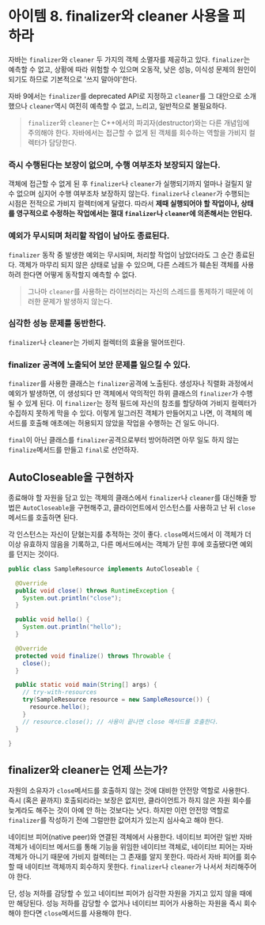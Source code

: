 # 아이템 8. finalizer와 cleaner 사용을 피하라

자바는 `finalizer`와 `cleaner` 두 가지의 객체 소멸자를 제공하고 있다. `finalizer`는 예측할 수 없고, 상황에 따라 위험할 수 있으며 오동작, 낮은 성능, 이식성 문제의 원인이 되기도 하므로 기본적으로 '쓰지 말아야'한다.

자바 9에서는 `finalizer`를 deprecated API로 지정하고 `cleaner`를 그 대안으로 소개했으나 `cleaner`역시 여전히 예측할 수 없고, 느리고, 일반적으로 불필요하다.

> `finalizer`와 `cleaner`는 C++에서의 파괴자(destructor)와는 다른 개념임에 주의해야 한다. 자바에서는 접근할 수 없게 된 객체를 회수하는 역할을 가비지 컬렉터가 담당한다.

### 즉시 수행된다는 보장이 없으며, 수행 여부조차 보장되지 않는다.

객체에 접근할 수 없게 된 후 `finalizer`나 `cleaner`가 실행되기까지 얼마나 걸릴지 알 수 없으며 심지어 수행 여부조차 보장하지 않는다. `finalizer`나 `cleaner`가 수행되는 시점은 전적으로 가비지 컬렉터에게 달렸다. 따라서 **제때 실행되어야 할 작업이나, 상태를 영구적으로 수정하는 작업에서는 절대 `finalizer`나 `cleaner`에 의존해서는 안된다.**

### 예외가 무시되며 처리할 작업이 남아도 종료된다.

`finalizer` 동작 중 발생한 예외는 무시되며, 처리할 작업이 남았더라도 그 순간 종료된다. 객체가 마무리 되지 않은 상태로 남을 수 있으며, 다른 스레드가 훼손된 객체를 사용하려 한다면 어떻게 동작할지 예측할 수 없다.

> 그나마 `cleaner`를 사용하는 라이브러리는 자신의 스레드를 통제하기 때문에 이러한 문제가 발생하지 않는다.

### 심각한 성능 문제를 동반한다.

`finalizer`나 `cleaner`는 가비지 컬렉터의 효율을 떨어뜨린다.

### finalizer 공격에 노출되어 보안 문제를 일으킬 수 있다.

`finalizer`를 사용한 클래스는 `finalizer`공격에 노출된다. 생성자나 직렬화 과정에서 예외가 발생하면, 이 생성되다 만 객체에서 악의적인 하위 클래스의 `finalizer`가 수행될 수 있게 된다. 이 `finalizer`는 정적 필드에 자신의 참조를 할당하여 가비지 컬렉터가 수집하지 못하게 막을 수 있다. 이렇게 일그러진 객체가 만들어지고 나면, 이 객체의 메서드를 호출해 애초에는 허용되지 않았을 작업을 수행하는 건 일도 아니다.

`final`이 아닌 클래스를 `finalizer`공격으로부터 방어하려면 아무 일도 하지 않는 `finalize`메서드를 만들고 `final`로 선언하자.

## AutoCloseable을 구현하자

종료해야 할 자원을 담고 있는 객체의 클래스에서 `finalizer`나 `cleaner`를 대신해줄 방법은 `AutoCloseable`을 구현해주고, 클라이언트에서 인스턴스를 사용하고 난 뒤 `close`메서드를 호출하면 된다.

각 인스턴스는 자신이 닫혔는지를 추적하는 것이 좋다. `close`메서드에서 이 객체가 더 이상 유효하지 않음을 기록하고, 다른 메서드에서는 객체가 닫힌 후에 호출됐다면 예외를 던지는 것이다.

```java
public class SampleResource implements AutoCloseable {

  @Override
  public void close() throws RuntimeException {
    System.out.println("close");
  }

  public void hello() {
    System.out.println("hello");
  }

  @Override
  protected void finalize() throws Throwable {
    close();
  }

  public static void main(String[] args) {
    // try-with-resources
    try(SampleResource resource = new SampleResource()) {
      resource.hello();
    }
    // resource.close(); // 사용이 끝나면 close 메서드를 호출한다.
  }

}
```

## finalizer와 cleaner는 언제 쓰는가?

자원의 소유자가 `close`메서드를 호출하지 않는 것에 대비한 안전망 역할로 사용한다. 즉시 (혹은 끝까지) 호출되리라는 보장은 없지만, 클라이언트가 하지 않은 자원 회수를 늦게라도 해주는 것이 아예 안 하는 것보다는 낫다. 하지만 이런 안전망 역할로 `finalizer`를 작성하기 전에 그럴만한 값어치가 있는지 심사숙고 해야 한다.

네이티브 피어(native peer)와 연결된 객체에서 사용한다. 네이티브 피어란 일반 자바 객체가 네이티브 메서드를 통해 기능을 위임한 네이티브 객체로, 네이티브 피어는 자바 객체가 아니기 때문에 가비지 컬렉터는 그 존재를 알지 못한다. 따라서 자바 피어를 회수할 때 네이티브 객체까지 회수하지 못한다. `finalizer`나 `cleaner`가 나서서 처리해주어야 한다.

단, 성능 저하를 감당할 수 있고 네이티브 피어가 심각한 자원을 가지고 있지 않을 때에만 해당된다. 성능 저하를 감당할 수 없거나 네이티브 피어가 사용하는 자원을 즉시 회수해야 한다면 `close`메서드를 사용해야 한다.

